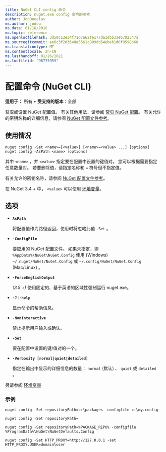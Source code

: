 ```yaml
---
title: NuGet CLI config 命令
description: nuget.exe config 命令的参考
author: JonDouglas
ms.author: jodou
ms.date: 01/18/2018
ms.topic: reference
ms.openlocfilehash: 3d50c12e34f71d7a62fe177da1dbb33eb702347a
ms.sourcegitcommit: ee6c3f203648a5561c809db54ebeb1d0f0598b68
ms.translationtype: MT
ms.contentlocale: zh-CN
ms.lasthandoff: 01/26/2021
ms.locfileid: "98775959"
---
```

# <a name="config-command-nuget-cli"></a>配置命令 (NuGet CLI) 

**适用于：** 所有 &bullet; **受支持的版本**：全部

获取或设置 NuGet 配置值。 有关其他用法，请参阅 [常见 NuGet 配置](../../consume-packages/configuring-nuget-behavior.md)。 有关允许的密钥名称的详细信息，请参阅 [NuGet 配置文件参考](../nuget-config-file.md)。

## <a name="usage"></a>使用情况

```cli
nuget config -Set <name>=[<value>] [<name>=<value> ...] [options]
nuget config -AsPath <name> [options]
```

其中 `<name>` ，并 `<value>` 指定要在配置中设置的键值对。 您可以根据需要指定任意数量对。 若要删除值，请指定名称和 `=` 符号但不指定值。

有关允许的密钥名称，请参阅 [NuGet 配置文件参考](../nuget-config-file.md)。

在 NuGet 3.4 + 中， `<value>` 可以使用 [环境变量](cli-ref-environment-variables.md)。

## <a name="options"></a>选项


- **`AsPath`**

  将配置值作为路径返回，使用时将忽略此值 `-Set` 。

- **`-ConfigFile`**

  要应用的 NuGet 配置文件。 如果未指定，则 `%AppData%\NuGet\NuGet.Config` 使用 (Windows) `~/.nuget/NuGet/NuGet.Config` 或 `~/.config/NuGet/NuGet.Config` (Mac/Linux) 。

- **`-ForceEnglishOutput`**

  *(3.5 +)* 使用固定的、基于英语的区域性强制运行 nuget.exe。

- **`-?|-help`**

  显示命令的帮助信息。

- **`-NonInteractive`**

  禁止提示用户输入或确认。

- **`-Set`**

  要在配置中设置的键/值对的一个。

- **`-Verbosity [normal|quiet|detailed]`**

  指定在输出中显示的详细信息的数量： `normal` (默认) 、 `quiet` 或 `detailed` 。

另请参阅 [环境变量](cli-ref-environment-variables.md)

### <a name="examples"></a>示例

```cli
nuget config -Set repositoryPath=c:\packages -configfile c:\my.config

nuget config -Set repositoryPath=

nuget config -Set repositoryPath=%PACKAGE_REPO% -configfile %ProgramData%\NuGet\NuGetDefaults.Config

nuget config -Set HTTP_PROXY=http://127.0.0.1 -set HTTP_PROXY.USER=domain\user
```

